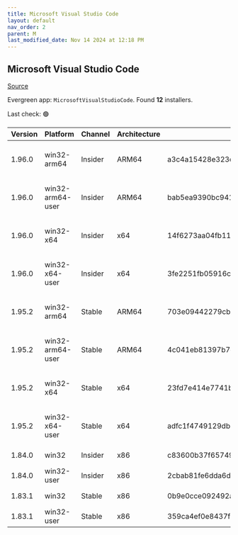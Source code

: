 ```yaml
---
title: Microsoft Visual Studio Code
layout: default
nav_order: 2
parent: M
last_modified_date: Nov 14 2024 at 12:18 PM
---
```


## Microsoft Visual Studio Code

[Source](https://code.visualstudio.com)

Evergreen app: `MicrosoftVisualStudioCode`. Found **12** installers.

Last check: 🟢

| Version | Platform         | Channel | Architecture | Sha256                                                           | URI                                                                                                                                                                                                                                                                                                            |
| ------- | ---------------- | ------- | ------------ | ---------------------------------------------------------------- | -------------------------------------------------------------------------------------------------------------------------------------------------------------------------------------------------------------------------------------------------------------------------------------------------------------- |
| 1.96.0  | win32-arm64      | Insider | ARM64        | a3c4a15428e323d5df1cf81c9d7f88aa702da2ce622bf85827c3beeb9af93c3b | [https://vscode.download.prss.microsoft.com/dbazure/download/insider/841e8b187db105c686aab655d8f966c154e66a7f/VSCodeSetup-arm64-1.96.0-insider.exe](https://vscode.download.prss.microsoft.com/dbazure/download/insider/841e8b187db105c686aab655d8f966c154e66a7f/VSCodeSetup-arm64-1.96.0-insider.exe)         |
| 1.96.0  | win32-arm64-user | Insider | ARM64        | bab5ea9390bc9410a608d5a43d98b4f090370516129509353a618d1968605048 | [https://vscode.download.prss.microsoft.com/dbazure/download/insider/841e8b187db105c686aab655d8f966c154e66a7f/VSCodeUserSetup-arm64-1.96.0-insider.exe](https://vscode.download.prss.microsoft.com/dbazure/download/insider/841e8b187db105c686aab655d8f966c154e66a7f/VSCodeUserSetup-arm64-1.96.0-insider.exe) |
| 1.96.0  | win32-x64        | Insider | x64          | 14f6273aa04fb11c6bca8f1dbd9ae9145f460b4d0304c48f2168fc28cfe640aa | [https://vscode.download.prss.microsoft.com/dbazure/download/insider/841e8b187db105c686aab655d8f966c154e66a7f/VSCodeSetup-x64-1.96.0-insider.exe](https://vscode.download.prss.microsoft.com/dbazure/download/insider/841e8b187db105c686aab655d8f966c154e66a7f/VSCodeSetup-x64-1.96.0-insider.exe)             |
| 1.96.0  | win32-x64-user   | Insider | x64          | 3fe2251fb05916cabdc6d9b7f3289f3a274c0221b65ee83c56d041270b6e9b95 | [https://vscode.download.prss.microsoft.com/dbazure/download/insider/841e8b187db105c686aab655d8f966c154e66a7f/VSCodeUserSetup-x64-1.96.0-insider.exe](https://vscode.download.prss.microsoft.com/dbazure/download/insider/841e8b187db105c686aab655d8f966c154e66a7f/VSCodeUserSetup-x64-1.96.0-insider.exe)     |
| 1.95.2  | win32-arm64      | Stable  | ARM64        | 703e09442279cb703f565b3ecc08a5e7aff4648555c3635382f00cc59b6565ac | [https://vscode.download.prss.microsoft.com/dbazure/download/stable/e8653663e8840adaf45af01eab5c627a5af81807/VSCodeSetup-arm64-1.95.2.exe](https://vscode.download.prss.microsoft.com/dbazure/download/stable/e8653663e8840adaf45af01eab5c627a5af81807/VSCodeSetup-arm64-1.95.2.exe)                           |
| 1.95.2  | win32-arm64-user | Stable  | ARM64        | 4c041eb81397b7ceb572d9d860b4fe49493c8211e2ccbca43dc10828f95a92dd | [https://vscode.download.prss.microsoft.com/dbazure/download/stable/e8653663e8840adaf45af01eab5c627a5af81807/VSCodeUserSetup-arm64-1.95.2.exe](https://vscode.download.prss.microsoft.com/dbazure/download/stable/e8653663e8840adaf45af01eab5c627a5af81807/VSCodeUserSetup-arm64-1.95.2.exe)                   |
| 1.95.2  | win32-x64        | Stable  | x64          | 23fd7e414e7741ba9c4bd52e2ed02091dd5a8228603fd04f311555c8ac82d7fc | [https://vscode.download.prss.microsoft.com/dbazure/download/stable/e8653663e8840adaf45af01eab5c627a5af81807/VSCodeSetup-x64-1.95.2.exe](https://vscode.download.prss.microsoft.com/dbazure/download/stable/e8653663e8840adaf45af01eab5c627a5af81807/VSCodeSetup-x64-1.95.2.exe)                               |
| 1.95.2  | win32-x64-user   | Stable  | x64          | adfc1f4749129dbb6009820620f52178fde4a73b010d577a8917119acf743e52 | [https://vscode.download.prss.microsoft.com/dbazure/download/stable/e8653663e8840adaf45af01eab5c627a5af81807/VSCodeUserSetup-x64-1.95.2.exe](https://vscode.download.prss.microsoft.com/dbazure/download/stable/e8653663e8840adaf45af01eab5c627a5af81807/VSCodeUserSetup-x64-1.95.2.exe)                       |
| 1.84.0  | win32            | Insider | x86          | c83600b37f65749ea9e16496847bbfd967dece2472cee7d8011ae719e2633c18 | [https://az764295.vo.msecnd.net/insider/0c36b92c82064882a228487040187cfc13669c0f/VSCodeSetup-ia32-1.84.0-insider.exe](https://az764295.vo.msecnd.net/insider/0c36b92c82064882a228487040187cfc13669c0f/VSCodeSetup-ia32-1.84.0-insider.exe)                                                                     |
| 1.84.0  | win32-user       | Insider | x86          | 2cbab81fe6dda6dfb07751707107db95ba7afa0a6ada65a1df78a04eef0aadf5 | [https://az764295.vo.msecnd.net/insider/0c36b92c82064882a228487040187cfc13669c0f/VSCodeUserSetup-ia32-1.84.0-insider.exe](https://az764295.vo.msecnd.net/insider/0c36b92c82064882a228487040187cfc13669c0f/VSCodeUserSetup-ia32-1.84.0-insider.exe)                                                             |
| 1.83.1  | win32            | Stable  | x86          | 0b9e0cce092492a88cdaf12048e3630290944b051f3194c5ca3d6b7012f05e7f | [https://az764295.vo.msecnd.net/stable/a6606b6ca720bca780c2d3c9d4cc3966ff2eca12/VSCodeSetup-ia32-1.83.1.exe](https://az764295.vo.msecnd.net/stable/a6606b6ca720bca780c2d3c9d4cc3966ff2eca12/VSCodeSetup-ia32-1.83.1.exe)                                                                                       |
| 1.83.1  | win32-user       | Stable  | x86          | 359ca4ef0e8437f7e5183a97a9d79834463a3df88bb10c82c48cc2bd53b8a7e5 | [https://az764295.vo.msecnd.net/stable/a6606b6ca720bca780c2d3c9d4cc3966ff2eca12/VSCodeUserSetup-ia32-1.83.1.exe](https://az764295.vo.msecnd.net/stable/a6606b6ca720bca780c2d3c9d4cc3966ff2eca12/VSCodeUserSetup-ia32-1.83.1.exe)                                                                               |
